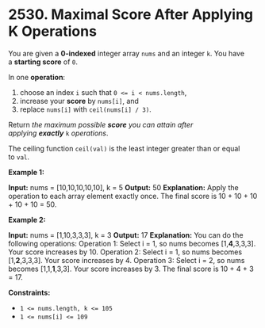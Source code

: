 # 2530. Maximal Score After Applying K Operations 

You are given a **0-indexed** integer array `nums` and an integer `k`. You have a **starting score** of `0`.

In one **operation**:

1. choose an index `i` such that `0 <= i < nums.length`,
2. increase your **score** by `nums[i]`, and
3. replace `nums[i]` with `ceil(nums[i] / 3)`.

Return _the maximum possible **score** you can attain after applying **exactly**_ `k` _operations_.

The ceiling function `ceil(val)` is the least integer greater than or equal to `val`.

**Example 1:**

**Input:** nums = [10,10,10,10,10], k = 5
**Output:** 50
**Explanation:** Apply the operation to each array element exactly once. The final score is 10 + 10 + 10 + 10 + 10 = 50.

**Example 2:**

**Input:** nums = [1,10,3,3,3], k = 3
**Output:** 17
**Explanation:** You can do the following operations:
Operation 1: Select i = 1, so nums becomes [1,**4**,3,3,3]. Your score increases by 10.
Operation 2: Select i = 1, so nums becomes [1,**2**,3,3,3]. Your score increases by 4.
Operation 3: Select i = 2, so nums becomes [1,1,**1**,3,3]. Your score increases by 3.
The final score is 10 + 4 + 3 = 17.

**Constraints:**

- `1 <= nums.length, k <= 105`
- `1 <= nums[i] <= 109`